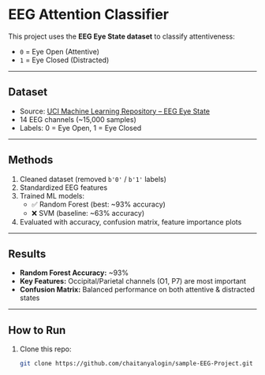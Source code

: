 # EEG Attention Classifier

This project uses the **EEG Eye State dataset** to classify attentiveness:  
- `0` = Eye Open (Attentive)  
- `1` = Eye Closed (Distracted)  

---

## Dataset
- Source: [UCI Machine Learning Repository – EEG Eye State](https://archive.ics.uci.edu/dataset/264/eeg+eye+state)  
- 14 EEG channels (~15,000 samples)  
- Labels: 0 = Eye Open, 1 = Eye Closed  

---

## Methods
1. Cleaned dataset (removed `b'0'` / `b'1'` labels)  
2. Standardized EEG features  
3. Trained ML models:  
   - ✅ Random Forest (best: ~93% accuracy)  
   - ❌ SVM (baseline: ~63% accuracy)  
4. Evaluated with accuracy, confusion matrix, feature importance plots  

---

## Results
- **Random Forest Accuracy:** ~93%  
- **Key Features:** Occipital/Parietal channels (O1, P7) are most important  
- **Confusion Matrix:** Balanced performance on both attentive & distracted states  

---

## How to Run
1. Clone this repo:
   ```bash
   git clone https://github.com/chaitanyalogin/sample-EEG-Project.git

